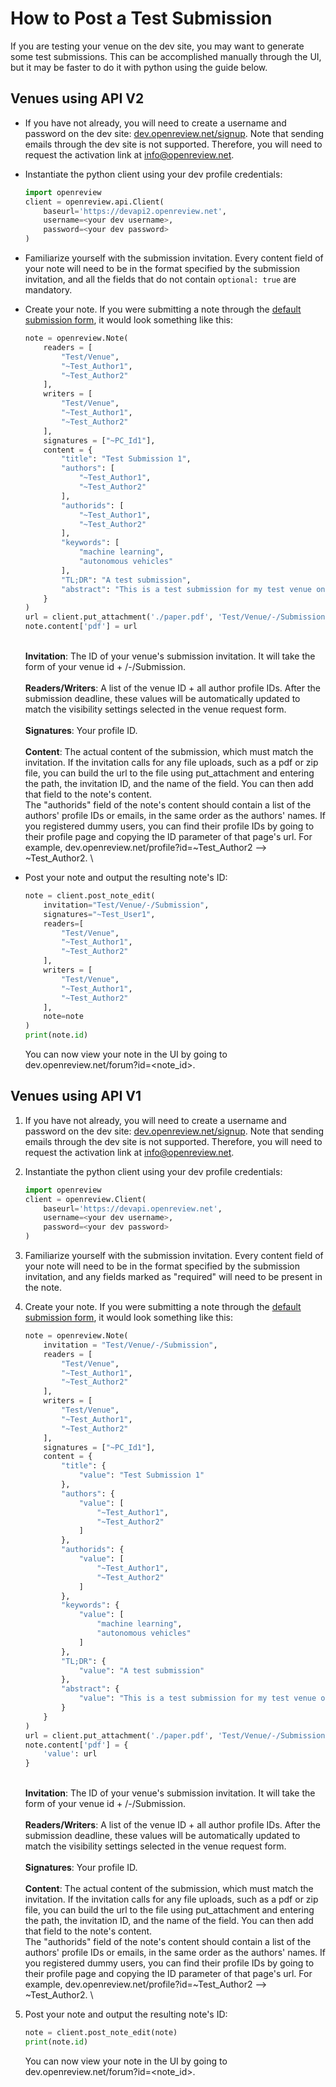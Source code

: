 # How to Post a Test Submission

If you are testing your venue on the dev site, you may want to generate some test submissions. This can be accomplished manually through the UI, but it may be faster to do it with python using the guide below.&#x20;

## Venues using API V2

* If you have not already, you will need to create a username and password on the dev site: [dev.openreview.net/signup](https://dev.openreview.net/signup). Note that sending emails through the dev site is not supported. Therefore, you will need to request the activation link at [info@openreview.net](mailto:info@openreview.net).
*   Instantiate the python client using your dev profile credentials:&#x20;

    ```python
    import openreview
    client = openreview.api.Client(
        baseurl='https://devapi2.openreview.net',
        username=<your dev username>,
        password=<your dev password>
    )
    ```


* Familiarize yourself with the submission invitation. Every content field of your note will need to be in the format specified by the submission invitation, and all the fields that do not contain `optional: true` are mandatory.
*   Create your note. If you were submitting a note through the [default submission form](../../reference/default-forms/default-submission-form.md#api-v2-json), it would look something like this:&#x20;

    ```python
    note = openreview.Note(
        readers = [
            "Test/Venue",
            "~Test_Author1",
            "~Test_Author2"
        ],
        writers = [
            "Test/Venue",
            "~Test_Author1",
            "~Test_Author2"
        ],
        signatures = ["~PC_Id1"],
        content = {
            "title": "Test Submission 1",
            "authors": [
                "~Test_Author1",
                "~Test_Author2"
            ],
            "authorids": [
                "~Test_Author1",
                "~Test_Author2"
            ],
            "keywords": [
                "machine learning", 
                "autonomous vehicles"
            ],
            "TL;DR": "A test submission", 
            "abstract": "This is a test submission for my test venue on the dev site.",
        }
    )
    url = client.put_attachment('./paper.pdf', 'Test/Venue/-/Submission', 'pdf')
    note.content['pdf'] = url
    ```

    \
    **Invitation**: The ID of your venue's submission invitation. It will take the form of your venue id + /-/Submission. \
    \
    **Readers/Writers**: A list of the venue ID  + all author profile IDs. After the submission deadline, these values will be automatically updated to match the visibility settings selected in the venue request form. \
    \
    **Signatures**: Your profile ID. \
    \
    **Content**: The actual content of the submission, which must match the invitation. If the invitation calls for any file uploads, such as a pdf or zip file, you can build the url to the file using put\_attachment and entering the path, the invitation ID, and the name of the field. You can then add that field to the note's content. \
    The "authorids" field of the note's content should contain a list of the authors' profile IDs or emails, in the same order as the authors' names. If you registered dummy users, you can find their profile IDs by going to their profile page and copying the ID parameter of that page's url. For example, dev.openreview.net/profile?id=\~Test\_Author2 --> \~Test\_Author2. \

*   Post your note and output the resulting note's ID:&#x20;

    ```python
    note = client.post_note_edit(
        invitation="Test/Venue/-/Submission",
        signatures="~Test_User1",
        readers=[
            "Test/Venue",
            "~Test_Author1",
            "~Test_Author2"
        ],
        writers = [
            "Test/Venue",
            "~Test_Author1",
            "~Test_Author2"
        ],
        note=note
    )
    print(note.id)
    ```

    You can now view your note in the UI by going to dev.openreview.net/forum?id=\<note\_id>.&#x20;

## Venues using API V1

1. If you have not already, you will need to create a username and password on the dev site: [dev.openreview.net/signup](https://dev.openreview.net/signup). Note that sending emails through the dev site is not supported. Therefore, you will need to request the activation link at [info@openreview.net](mailto:info@openreview.net).
2.  Instantiate the python client using your dev profile credentials:&#x20;

    ```python
    import openreview
    client = openreview.Client(
        baseurl='https://devapi.openreview.net',
        username=<your dev username>,
        password=<your dev password>
    )
    ```


3. Familiarize yourself with the submission invitation. Every content field of your note will need to be in the format specified by the submission invitation, and any fields marked as "required" will need to be present in the note.&#x20;
4.  Create your note. If you were submitting a note through the [default submission form](../../reference/default-forms/default-submission-form.md#api-v1-json), it would look something like this:&#x20;

    ```python
    note = openreview.Note(
        invitation = "Test/Venue/-/Submission",
        readers = [
            "Test/Venue",
            "~Test_Author1",
            "~Test_Author2"
        ],
        writers = [
            "Test/Venue",
            "~Test_Author1",
            "~Test_Author2"
        ],
        signatures = ["~PC_Id1"],
        content = {
            "title": {
                "value": "Test Submission 1"
            },
            "authors": {
                "value": [
                    "~Test_Author1",
                    "~Test_Author2"
                ]
            },
            "authorids": {
                "value": [
                    "~Test_Author1",
                    "~Test_Author2"
                ]
            },
            "keywords": {
                "value": [
                    "machine learning", 
                    "autonomous vehicles"
                ]
            },
            "TL;DR": {
                "value": "A test submission"
            },
            "abstract": {
                "value": "This is a test submission for my test venue on the dev site."
            }
        }
    )
    url = client.put_attachment('./paper.pdf', 'Test/Venue/-/Submission', 'pdf')
    note.content['pdf'] = {
        'value': url
    }
    ```

    \
    **Invitation**: The ID of your venue's submission invitation. It will take the form of your venue id + /-/Submission. \
    \
    **Readers/Writers**: A list of the venue ID  + all author profile IDs. After the submission deadline, these values will be automatically updated to match the visibility settings selected in the venue request form. \
    \
    **Signatures**: Your profile ID. \
    \
    **Content**: The actual content of the submission, which must match the invitation. If the invitation calls for any file uploads, such as a pdf or zip file, you can build the url to the file using put\_attachment and entering the path, the invitation ID, and the name of the field. You can then add that field to the note's content. \
    The "authorids" field of the note's content should contain a list of the authors' profile IDs or emails, in the same order as the authors' names. If you registered dummy users, you can find their profile IDs by going to their profile page and copying the ID parameter of that page's url. For example, dev.openreview.net/profile?id=\~Test\_Author2 --> \~Test\_Author2. \

5.  Post your note and output the resulting note's ID:&#x20;

    ```python
    note = client.post_note_edit(note)
    print(note.id)
    ```

    You can now view your note in the UI by going to dev.openreview.net/forum?id=\<note\_id>.&#x20;
